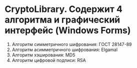 # CryptoLibrary. Содержит 4 алгоритма и графический интерфейс (Windows Forms) 

1. Алгоритм симметричного шифрования: ГОСТ 28147-89
2. Алгоритм асимметричного шифрования: Elgamal
3. Алгоритм хэширования: MD5
4. Алгоритм цифровой подписи: RSA
